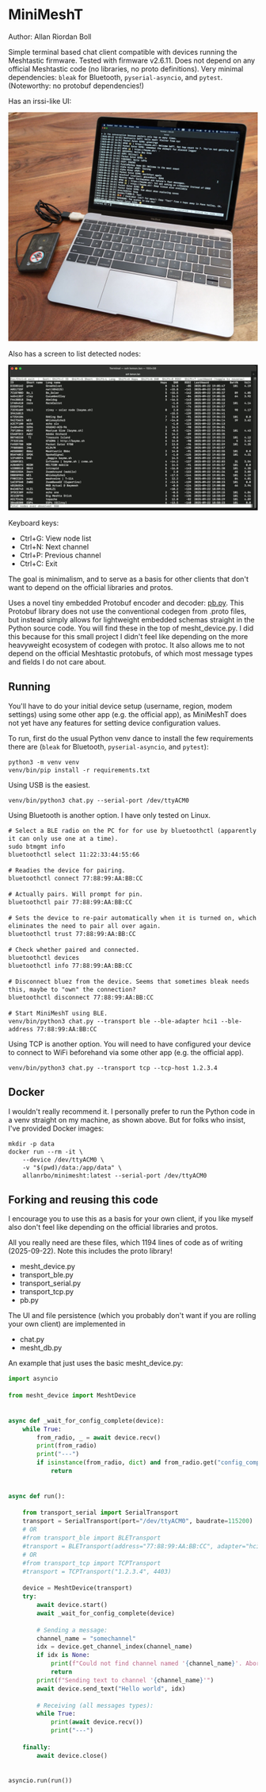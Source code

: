 # MiniMeshT

Author: Allan Riordan Boll

Simple terminal based chat client compatible with devices running the Meshtastic firmware. Tested with firmware v2.6.11. Does not depend on any official Meshtastic code (no libraries, no proto definitions). Very minimal dependencies: `bleak` for Bluetooth, `pyserial-asyncio`, and `pytest`. (Noteworthy: no protobuf dependencies!)

Has an irssi-like UI:

![Illustration of laptop running MiniMeshT](./readme_graphics/laptop.jpeg)

Also has a screen to list detected nodes:

![Screenshot of node info list](./readme_graphics/nodelist.png)

Keyboard keys:
 * Ctrl+G: View node list
 * Ctrl+N: Next channel
 * Ctrl+P: Previous channel
 * Ctrl+C: Exit

The goal is minimalism, and to serve as a basis for other clients that don't want to depend on the official libraries and protos.

Uses a novel tiny embedded Protobuf encoder and decoder: [pb.py](https://github.com/allanrbo/pb.py/). This Protobuf library does not use the conventional codegen from .proto files, but instead simply allows for lightweight embedded schemas straight in the Python source code. You will find these in the top of mesht_device.py. I did this because for this small project I didn't feel like depending on the more heavyweight ecosystem of codegen with protoc. It also allows me to not depend on the official Meshtastic protobufs, of which most message types and fields I do not care about.

## Running

You'll have to do your initial device setup (username, region, modem settings) using some other app (e.g. the official app), as MiniMeshT does not yet have any features for setting device configuration values.

To run, first do the usual Python venv dance to install the few requirements there are (`bleak` for Bluetooth, `pyserial-asyncio`, and `pytest`):

```
python3 -m venv venv
venv/bin/pip install -r requirements.txt
```

Using USB is the easiest.
```
venv/bin/python3 chat.py --serial-port /dev/ttyACM0
```

Using Bluetooth is another option. I have only tested on Linux.
```
# Select a BLE radio on the PC for for use by bluetoothctl (apparently it can only use one at a time).
sudo btmgmt info
bluetoothctl select 11:22:33:44:55:66

# Readies the device for pairing.
bluetoothctl connect 77:88:99:AA:BB:CC

# Actually pairs. Will prompt for pin.
bluetoothctl pair 77:88:99:AA:BB:CC

# Sets the device to re-pair automatically when it is turned on, which eliminates the need to pair all over again.
bluetoothctl trust 77:88:99:AA:BB:CC

# Check whether paired and connected.
bluetoothctl devices
bluetoothctl info 77:88:99:AA:BB:CC

# Disconnect bluez from the device. Seems that sometimes bleak needs this, maybe to "own" the connection?
bluetoothctl disconnect 77:88:99:AA:BB:CC

# Start MiniMeshT using BLE.
venv/bin/python3 chat.py --transport ble --ble-adapter hci1 --ble-address 77:88:99:AA:BB:CC
```

Using TCP is another option. You will need to have configured your device to connect to WiFi beforehand via some other app (e.g. the official app).
```
venv/bin/python3 chat.py --transport tcp --tcp-host 1.2.3.4
```

## Docker

I wouldn't really recommend it. I personally prefer to run the Python code in a venv straight on my machine, as shown above. But for folks who insist, I've provided Docker images:

```
mkdir -p data
docker run --rm -it \
    --device /dev/ttyACM0 \
    -v "$(pwd)/data:/app/data" \
    allanrbo/minimesht:latest --serial-port /dev/ttyACM0
```

## Forking and reusing this code

I encourage you to use this as a basis for your own client, if you like myself also don't feel like depending on the official libraries and protos.

All you really need are these files, which 1194 lines of code as of writing (2025-09-22). Note this includes the proto library!

 * mesht_device.py
 * transport_ble.py
 * transport_serial.py
 * transport_tcp.py
 * pb.py

The UI and file persistence (which you probably don't want if you are rolling your own client) are implemented in

 * chat.py
 * mesht_db.py

An example that just uses the basic mesht_device.py:
```py
import asyncio

from mesht_device import MeshtDevice


async def _wait_for_config_complete(device):
    while True:
        from_radio, _ = await device.recv()
        print(from_radio)
        print("---")
        if isinstance(from_radio, dict) and from_radio.get("config_complete_id") is not None:
            return


async def run():

    from transport_serial import SerialTransport
    transport = SerialTransport(port="/dev/ttyACM0", baudrate=115200)
    # OR
    #from transport_ble import BLETransport
    #transport = BLETransport(address="77:88:99:AA:BB:CC", adapter="hci1")
    # OR
    #from transport_tcp import TCPTransport
    #transport = TCPTransport("1.2.3.4", 4403)

    device = MeshtDevice(transport)
    try:
        await device.start()
        await _wait_for_config_complete(device)

        # Sending a message:
        channel_name = "somechannel"
        idx = device.get_channel_index(channel_name)
        if idx is None:
            print(f"Could not find channel named '{channel_name}'. Aborting send.")
            return
        print(f"Sending text to channel '{channel_name}'")
        await device.send_text("Hello world", idx)

        # Receiving (all messages types):
        while True:
            print(await device.recv())
            print("---")

    finally:
        await device.close()


asyncio.run(run())
```
